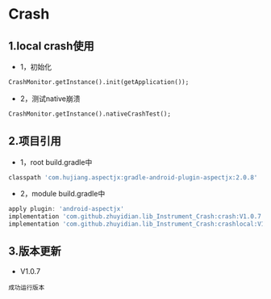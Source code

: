# Crash

## 1.local crash使用
* 1，初始化
```xml
CrashMonitor.getInstance().init(getApplication());
```
* 2，测试native崩溃
```xml
CrashMonitor.getInstance().nativeCrashTest();
```
## 2.项目引用
* 1，root build.gradle中
```groovy
classpath 'com.hujiang.aspectjx:gradle-android-plugin-aspectjx:2.0.8'
```
* 2，module build.gradle中
```groovy
apply plugin: 'android-aspectjx'
implementation 'com.github.zhuyidian.lib_Instrument_Crash:crash:V1.0.7'
implementation 'com.github.zhuyidian.lib_Instrument_Crash:crashlocal:V1.0.7'
```
## 3.版本更新
* V1.0.7
```
成功运行版本
```
